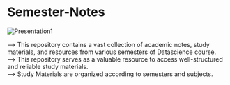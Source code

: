 # Semester-Notes

![Presentation1](https://github.com/madhurimarawat/Semester-Notes/assets/105432776/784d77f1-41bf-46a3-b2f8-c185ec52aad7)

--> This repository contains a vast collection of academic notes, study materials, and resources from various semesters of  Datascience course.<br>
--> This repository serves as a valuable resource to access well-structured and reliable study materials.<br>
--> Study Materials are organized according to semesters and subjects.
